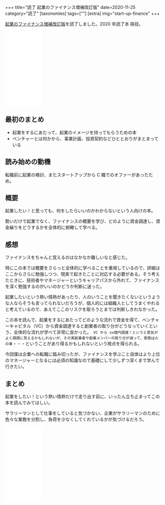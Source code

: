 +++
title="読了 起業のファイナンス増補改訂版"
date=2020-11-25
category="読了"
[taxonomies]
tags=[""]
[extra]
img="start-up-finance"
+++

[起業のファイナンス増補改訂版](https://amzn.to/38UQDgf)を読了しました。2020 年読了本  冊目。

<iframe style="width:120px;height:240px;" marginwidth="0" marginheight="0" scrolling="no" frameborder="0" src="//rcm-fe.amazon-adsystem.com/e/cm?lt1=_blank&bc1=000000&IS2=1&bg1=FFFFFF&fc1=000000&lc1=0000FF&t=birdmangai-22&language=ja_JP&o=9&p=8&l=as4&m=amazon&f=ifr&ref=as_ss_li_til&asins=B011HON7B6&linkId=27c07ab5421bcc23cc6bb415962fbab9"></iframe>

## 最初のまとめ

* 起業をするにあたって、起業のイメージを持ってもらうための本
* ベンチャーとは何かから、事業計画、投資契約などひととおりがまとまっている

## 読み始めの動機

転職前に起業の検討、またスタートアップから C 職でのオファーがあったため。

## 概要

起業したい！と思っても、何をしたらいいのかわからないという人向けの本。

勢いだけで起業でなく、ファイナンスの概要を学び、どのように資金調達し、資金繰りをどうするかを全体的に俯瞰して学べる。

## 感想

ファイナンスをちゃんと覚えるのはなかなか難しいなと感じた。

特にこの本では概要をさらっと全体的に学べることを重視しているので、詳細はここからさらに勉強しつつ、現実で起きたことに対応する必要がある。そう考えたときに、技術者やマネージャーというキャリアパスから外れて、ファイナンスを深く勉強するのがいいのかどうか判断に迷った。

起業したいという熱い情熱があったり、人のいうことを聞きたくないというような人ならそうも言ってられないだろうが、個人的には組織人としてうまくやれると考えているので、あえてここのリスクを取ろうとまでは判断しきれなかった。

この本を読んで、起業をするにあたってどのような流れで資金を得て、ベンチャーキャピタル（VC）から資金調達すると創業者の取り分がどうなっていくという、全体的な流れが学べて非常に良かった。` VC から xx億円調達！というと景気がよく順調に見えるかもしれないが、その実創業者や創業メンバーの取り分が減って、実態は火の車`・・・ということがあり得るかもしれないという視点を得られる。

今回僕は企業への転職に踏み切ったが、ファイナンスを学ぶこと自体はより上位のマネージャーとなるには必須の知識なので基礎にして少しずつ深くまで学んで行きたい。

## まとめ

起業をしたい！という熱い情熱だけで走り出す前に、いったん立ち止まってこの本を読んでみてほしい。

サラリーマンとして仕事をしていると気づかない、企業がサラリーマンのために色々な業務を分割し、負荷を少なくしてくれているかが気づけるだろう。

<iframe style="width:120px;height:240px;" marginwidth="0" marginheight="0" scrolling="no" frameborder="0" src="//rcm-fe.amazon-adsystem.com/e/cm?lt1=_blank&bc1=000000&IS2=1&bg1=FFFFFF&fc1=000000&lc1=0000FF&t=birdmangai-22&language=ja_JP&o=9&p=8&l=as4&m=amazon&f=ifr&ref=as_ss_li_til&asins=B011HON7B6&linkId=27c07ab5421bcc23cc6bb415962fbab9"></iframe><br>
